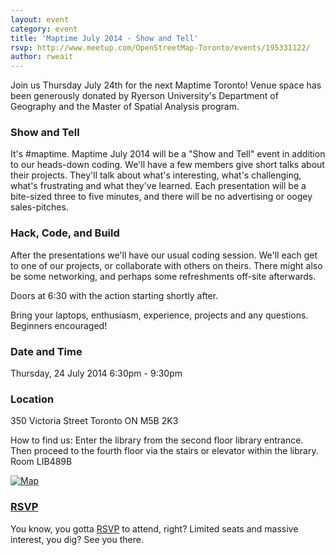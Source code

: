 ```yaml
---
layout: event
category: event
title: 'Maptime July 2014 - Show and Tell'
rsvp: http://www.meetup.com/OpenStreetMap-Toronto/events/195331122/
author: rweait
---
```


Join us Thursday July 24th for the next Maptime Toronto! Venue space has been generously donated by Ryerson University's Department of Geography and the Master of Spatial Analysis program.

### Show and Tell

It's #maptime.  Maptime July 2014 will be a "Show and Tell" event in addition to our heads-down coding.  We'll have a few members give short talks about their projects.  They'll talk about what's interesting, what's challenging, what's frustrating and what they've learned.  Each presentation will be a bite-sized three to five minutes, and there will be no advertising or oogey sales-pitches.

### Hack, Code, and Build

After the presentations we'll have our usual coding session. We'll each get to one of our projects, or collaborate with others on theirs.  There might also be some networking, and perhaps some refreshments off-site afterwards.

Doors at 6:30 with the action starting shortly after. 

Bring your laptops, enthusiasm, experience, projects and any questions. Beginners encouraged!

### Date and Time

Thursday, 24 July 2014
6:30pm - 9:30pm

### Location

350 Victoria Street
Toronto ON  M5B 2K3

How to find us: Enter the library from the second floor library entrance.  Then proceed to the fourth floor via the stairs or elevator within the library. Room LIB489B

[![Map](http://weait.com/sites/default/files/field/image/maptime-jul-2014.png)](http://umap.openstreetmap.fr/en/map/maptime-july-2014_12804)

### [RSVP](http://www.meetup.com/OpenStreetMap-Toronto/events/195331122/)

You know, you gotta [RSVP](http://www.meetup.com/OpenStreetMap-Toronto/events/195331122/) to attend, right?  Limited seats and massive interest, you dig?  See you there.  
